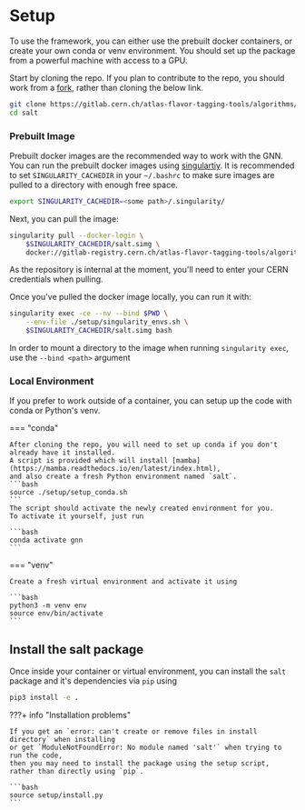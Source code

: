 # Setup

To use the framework, you can either use the prebuilt docker containers, or create your own conda or venv environment.
You should set up the package from a powerful machine with access to a GPU.

Start by cloning the repo. If you plan to contribute to the repo, you should work from a [fork](https://docs.gitlab.com/ee/user/project/repository/forking_workflow.html), rather than cloning the below link.
```bash
git clone https://gitlab.cern.ch/atlas-flavor-tagging-tools/algorithms/salt.git
cd salt
```

### Prebuilt Image

Prebuilt docker images are the recommended way to work with the GNN. You can run the prebuilt docker images using [singulartiy](https://sylabs.io/guides/latest/user-guide/).
It is recommended to set `SINGULARITY_CACHEDIR` in your `~/.bashrc` to make sure images are pulled to a directory with enough free space.

```bash
export SINGULARITY_CACHEDIR=<some path>/.singularity/
```

Next, you can pull the image:

```bash
singularity pull --docker-login \
    $SINGULARITY_CACHEDIR/salt.simg \
    docker://gitlab-registry.cern.ch/atlas-flavor-tagging-tools/algorithms/salt:latest
```

As the repository is internal at the moment, you'll need to enter your CERN credentials when pulling.

Once you've pulled the docker image locally, you can run it with:

```bash
singularity exec -ce --nv --bind $PWD \
    --env-file ./setup/singularity_envs.sh \
    $SINGULARITY_CACHEDIR/salt.simg bash
```
In order to mount a directory to the image when running `singularity exec`, use the `--bind <path>` argument


### Local Environment

If you prefer to work outside of a container, you can setup up the code with conda or Python's venv.

=== "conda"

    After cloning the repo, you will need to set up conda if you don't already have it installed.
    A script is provided which will install [mamba](https://mamba.readthedocs.io/en/latest/index.html), 
    and also create a fresh Python environment named `salt`.
    ```bash
    source ./setup/setup_conda.sh
    ```
    The script should activate the newly created environment for you.
    To activate it yourself, just run

    ```bash
    conda activate gnn
    ```

=== "venv"

    Create a fresh virtual environment and activate it using

    ```bash
    python3 -m venv env
    source env/bin/activate
    ```

## Install the salt package

Once inside your container or virtual environment, you can install the `salt` package and it's dependencies via `pip` using
```bash
pip3 install -e .
```

???+ info "Installation problems"

    If you get an `error: can't create or remove files in install directory` when installing
    or get `ModuleNotFoundError: No module named 'salt'` when trying to run the code,
    then you may need to install the package using the setup script, rather than directly using `pip`.

    ```bash
    source setup/install.py
    ```
